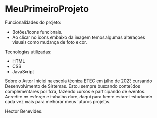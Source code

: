 # MeuPrimeiroProjeto
Funcionalidades do projeto:
- Botôes/icons funcionais.
- Ao clicar no icons embaixo da imagem temos algumas alteraçoes visuais como mudança de foto e cor.
 
Tecnologias utilizadas:
- HTML
- CSS
- JavaScript

Sobre o Autor 
Iniciei na escola técnica ETEC em julho de 2023 cursando Desenvolvimento de Sistemas. 
Estou sempre buscando conteúdos complementares por fora, fazendo cursos e participando de eventos. 
Acredito no esforço e trabalho duro, daqui para frente estarei estudando cada vez mais para melhorar meus futuros projetos. 

Hector Benevides.
